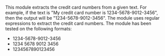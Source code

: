 This module extracts the credit card numbers from a given text. For example, if the text is "My credit card number is 1234-5678-9012-3456", then the output will be "1234-5678-9012-3456". The module uses regular expressions to extract the credit card numbers. The module has been tested on the following formats:


* 1234-5678-9012-3456
* 1234 5678 9012 3456
* 1234567890123456